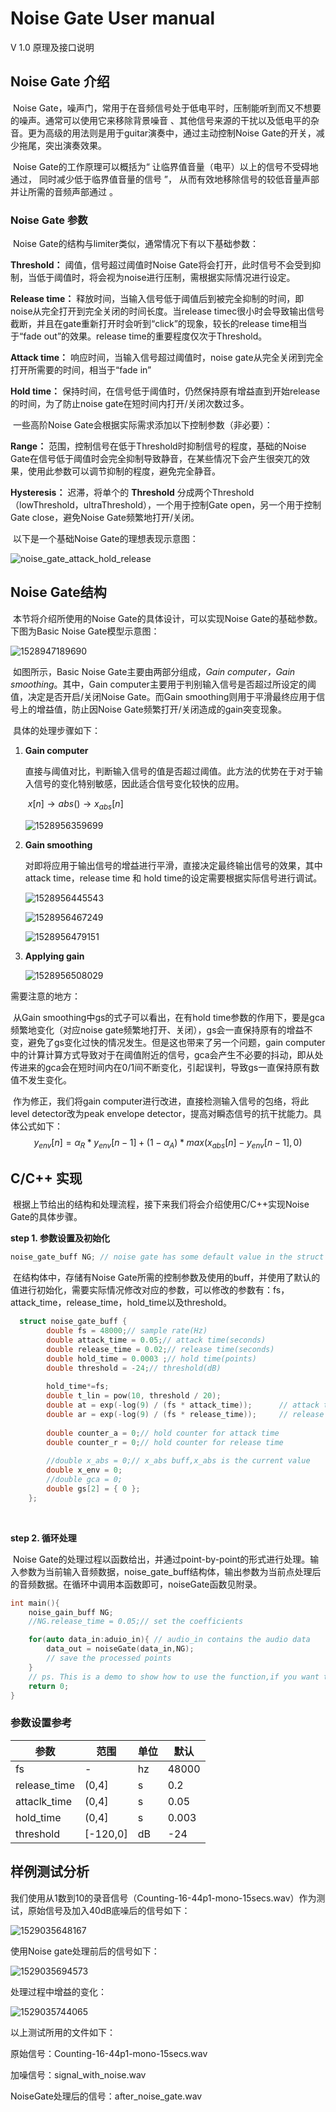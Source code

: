 # Noise Gate User manual

V 1.0	原理及接口说明

## Noise Gate 介绍

​	Noise Gate，噪声门，常用于在音频信号处于低电平时，压制能听到而又不想要的噪声。通常可以使用它来移除背景噪音 、其他信号来源的干扰以及低电平的杂音。更为高级的用法则是用于guitar演奏中，通过主动控制Noise Gate的开关，减少拖尾，突出演奏效果。

​	Noise Gate的工作原理可以概括为“ 让临界值音量（电平）以上的信号不受碍地通过， 同时减少低于临界值音量的信号 ”， 从而有效地移除信号的较低音量声部并让所需的音频声部通过 。

### Noise Gate 参数

​	Noise Gate的结构与limiter类似，通常情况下有以下基础参数：

**Threshold：** 阈值，信号超过阈值时Noise Gate将会打开，此时信号不会受到抑制，当低于阈值时，将会视为noise进行压制，需根据实际情况进行设定。

**Release time：** 释放时间，当输入信号低于阈值后到被完全抑制的时间，即noise从完全打开到完全关闭的时间长度。当release timec很小时会导致输出信号截断，并且在gate重新打开时会听到“click”的现象，较长的release time相当于“fade out”的效果。release time的重要程度仅次于Threshold。

**Attack time：** 响应时间，当输入信号超过阈值时，noise gate从完全关闭到完全打开所需要的时间，相当于“fade in”

**Hold time：** 保持时间，在信号低于阈值时，仍然保持原有增益直到开始release的时间，为了防止noise gate在短时间内打开/关闭次数过多。

​	一些高阶Noise Gate会根据实际需求添加以下控制参数（非必要）：

**Range：** 范围，控制信号在低于Threshold时抑制信号的程度，基础的Noise Gate在信号低于阈值时会完全抑制导致静音，在某些情况下会产生很突兀的效果，使用此参数可以调节抑制的程度，避免完全静音。

**Hysteresis：** 迟滞，将单个的 **Threshold** 分成两个Threshold（lowThreshold，ultraThreshold），一个用于控制Gate open，另一个用于控制Gate close，避免Noise Gate频繁地打开/关闭。

​	以下是一个基础Noise Gate的理想表现示意图：

![noise_gate_attack_hold_release](assets/clip_image001.png) 

## Noise Gate结构

​	本节将介绍所使用的Noise Gate的具体设计，可以实现Noise Gate的基础参数。下图为Basic Noise Gate模型示意图：

![1528947189690](assets/1528947189690.png)

​	如图所示，Basic Noise Gate主要由两部分组成，*Gain computer，Gain smoothing*。其中，Gain computer主要用于判别输入信号是否超过所设定的阈值，决定是否开启/关闭Noise Gate。而Gain smoothing则用于平滑最终应用于信号上的增益值，防止因Noise Gate频繁打开/关闭造成的gain突变现象。

​	具体的处理步骤如下：

1. **Gain computer**

   ​	直接与阈值对比，判断输入信号的值是否超过阈值。此方法的优势在于对于输入信号的变化特别敏感，因此适合信号变化较快的应用。

   ​	  $x[n] \rightarrow abs() \rightarrow x_{abs}[n]$ 

   ![1528956359699](assets/1528956359699.png)

2. **Gain smoothing**

   ​	对即将应用于输出信号的增益进行平滑，直接决定最终输出信号的效果，其中attack time，release time 和 hold time的设定需要根据实际信号进行调试。

   ![1528956445543](assets/1528956445543.png)

   ![1528956467249](assets/1528956467249.png)

   ![1528956479151](assets/1528956479151.png)

3. **Applying gain**

   ![1528956508029](assets/1528956508029.png)

需要注意的地方：

​	从Gain smoothing中gs的式子可以看出，在有hold time参数的作用下，要是gca频繁地变化（对应noise gate频繁地打开、关闭），gs会一直保持原有的增益不变，避免了gs变化过快的情况发生。但是这也带来了另一个问题，gain computer中的计算计算方式导致对于在阈值附近的信号，gca会产生不必要的抖动，即从处传进来的gca会在短时间内在0/1间不断变化，引起误判，导致gs一直保持原有数值不发生变化。

​	作为修正，我们将gain computer进行改进，直接检测输入信号的包络，将此level detector改为peak envelope detector，提高对瞬态信号的抗干扰能力。具体公式如下：
$$
y_{env}[n] = \alpha_R*y_{env}[n-1]+(1-\alpha_A)*max(x_{abs}[n]-y_{env}[n-1],0)
$$
## C/C++ 实现

​	根据上节给出的结构和处理流程，接下来我们将会介绍使用C/C++实现Noise Gate的具体步骤。

**step 1. 参数设置及初始化**

```c++
noise_gate_buff NG;	// noise gate has some default value in the struct
```

​	在结构体中，存储有Noise Gate所需的控制参数及使用的buff，并使用了默认的值进行初始化，需要实际情况修改对应的参数，可以修改的参数有：fs，attack_time，release_time，hold_time以及threshold。

```c++
  struct noise_gate_buff {
        double fs = 48000;// sample rate(Hz)
        double attack_time = 0.05;// attack time(seconds)
        double release_time = 0.02;// release time(seconds)
        double hold_time = 0.0003 ;// hold time(points)
        double threshold = -24;// threshold(dB)
        
      	hold_time*=fs;
        double t_lin = pow(10, threshold / 20);
        double at = exp(-log(9) / (fs * attack_time));		// attack time smoothing coefficient
        double ar = exp(-log(9) / (fs * release_time));		// release time smoothing coefficient
    
        double counter_a = 0;// hold counter for attack time
        double counter_r = 0;// hold counter for release time
    
        //double x_abs = 0;// x_abs buff,x_abs is the current value
        double x_env = 0;
        //double gca = 0;
        double gs[2] = { 0 };
    };
```

​	

**step 2. 循环处理**

​	Noise Gate的处理过程以函数给出，并通过point-by-point的形式进行处理。输入参数为当前输入音频数据，noise_gate_buff结构体，输出参数为当前点处理后的音频数据。在循环中调用本函数即可，noiseGate函数见附录。

```c++
int main(){
    noise_gain_buff NG;
    //NG.release_time = 0.05;// set the coefficients 

    for(auto data_in:aduio_in){ // audio_in contains the audio data
        data_out = noiseGate(data_in,NG);
        // save the processed points
    }
	// ps. This is a demo to show how to use the function,if you want to run the codes in your PC,make sure you have the wav file read/write method.
    return 0;
}
```

### 参数设置参考

| 参数         | 范围     | 单位 | 默认  |
| ------------ | -------- | ---- | ----- |
| fs           | -        | hz   | 48000 |
| release_time | (0,4]    | s    | 0.2   |
| attaclk_time | (0,4]    | s    | 0.05  |
| hold_time    | (0,4]    | s    | 0.003 |
| threshold    | [-120,0] | dB   | -24   |

## 样例测试分析

​	我们使用从1数到10的录音信号（Counting-16-44p1-mono-15secs.wav）作为测试，原始信号及加入40dB底噪后的信号如下：

![1529035648167](assets/1529035648167.png)

使用Noise gate处理前后的信号如下：

![1529035694573](assets/1529035694573.png)

处理过程中增益的变化：

![1529035744065](assets/1529035744065.png)



以上测试所用的文件如下：

原始信号：Counting-16-44p1-mono-15secs.wav

加噪信号：signal_with_noise.wav

NoiseGate处理后的信号：after_noise_gate.wav



